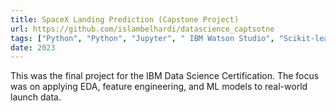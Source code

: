 ```yaml
---
title: SpaceX Landing Prediction (Capstone Project) 
url: https://github.com/islambelhardi/datascience_captsotne
tags: ["Python", "Python", "Jupyter", " IBM Watson Studio", "Scikit-learn"]
date: 2023
---
```


This was the final project for the IBM Data Science Certification. The focus was on applying EDA, feature engineering, and ML models to real-world launch data.